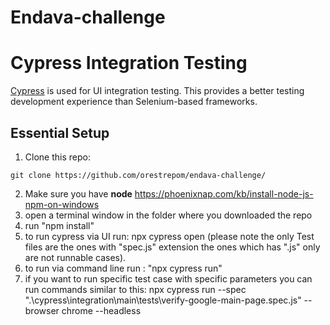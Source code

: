 # Endava-challenge

# Cypress Integration Testing

[Cypress](https://www.cypress.io/) is used for UI integration testing. This provides a better testing development experience than Selenium-based frameworks.

## Essential Setup

1. Clone this repo:

```
git clone https://github.com/orestrepom/endava-challenge/
```

2. Make sure you have **node** 
   https://phoenixnap.com/kb/install-node-js-npm-on-windows
3. open a terminal window in the folder where you downloaded the repo
4. run "npm install"
5. to run cypress via UI run: npx cypress open (please note the only Test files are the ones with "spec.js" extension the ones which has ".js" only are not runnable cases).
6. to run via command line run : "npx cypress run"
7. if you want to run specific test case with specific parameters you can run commands similar to this: npx cypress run --spec ".\cypress\integration\main\tests\verify-google-main-page.spec.js" --browser chrome --headless
